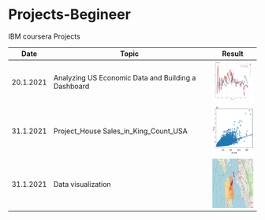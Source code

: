 # Projects-Begineer
IBM coursera Projects



| Date       | Topic                                                | Result                      
|------------| ----------------------                               |--------------------------
| 20.1.2021  | Analyzing US Economic Data and Building a Dashboard  | <img src="https://github.com/engalejandrovargas/Projects-Begineer/blob/main/Analyzing%20US%20Economic%20Data%20and%20Building%20a%20Dashboard.png" width="100">
| 31.1.2021  | Project_House Sales_in_King_Count_USA  | <img src="https://raw.githubusercontent.com/engalejandrovargas/Projects-Begineer/main/Project_House%20Sales_in_King_Count_USA.png" width="100" height="100">
| 31.1.2021  | Data visualization  | <img src="https://raw.githubusercontent.com/engalejandrovargas/Projects-Begineer/main/San%20Francisco.png" width="100" height="100">



